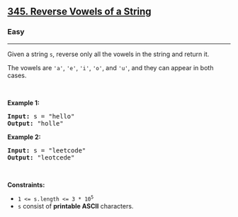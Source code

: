 <h2><a href="https://leetcode.com/problems/reverse-vowels-of-a-string/">345. Reverse Vowels of a String</a></h2><h3>Easy</h3><hr><div bis_skin_checked="1"><p>Given a string <code>s</code>, reverse only all the vowels in the string and return it.</p>

<p>The vowels are <code>'a'</code>, <code>'e'</code>, <code>'i'</code>, <code>'o'</code>, and <code>'u'</code>, and they can appear in both cases.</p>

<p>&nbsp;</p>
<p><strong>Example 1:</strong></p>
<pre><strong>Input:</strong> s = "hello"
<strong>Output:</strong> "holle"
</pre><p><strong>Example 2:</strong></p>
<pre><strong>Input:</strong> s = "leetcode"
<strong>Output:</strong> "leotcede"
</pre>
<p>&nbsp;</p>
<p><strong>Constraints:</strong></p>

<ul>
	<li><code>1 &lt;= s.length &lt;= 3 * 10<sup>5</sup></code></li>
	<li><code>s</code> consist of <strong>printable ASCII</strong> characters.</li>
</ul>
</div>